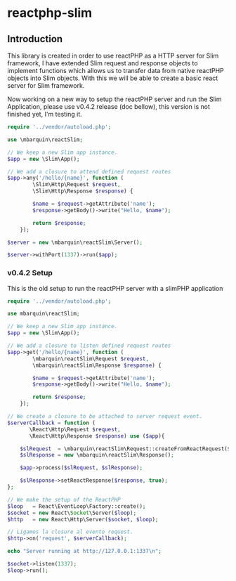 reactphp-slim
========

Introduction
------------

This library is created in order to use reactPHP as a HTTP server for Slim framework, I have extended Slim request and response objects to implement functions which allows us to transfer data from native reactPHP objects into Slim objects. With this we will be able to create a basic react server for Slim framework.

Now working on a new way to setup the reactPHP server and run the Slim Application, please use v0.4.2 release (doc bellow), this version is not finished yet, I'm testing it.


```php
require '../vendor/autoload.php';

use \mbarquin\reactSlim;

// We keep a new Slim app instance.
$app = new \Slim\App();

// We add a closure to attend defined request routes
$app->any('/hello/{name}', function (
        \Slim\Http\Request $request,
        \Slim\Http\Response $response) {

        $name = $request->getAttribute('name');
        $response->getBody()->write("Hello, $name");

        return $response;
    });

$server = new \mbarquin\reactSlim\Server();

$server->withPort(1337)->run($app);
```


### v0.4.2 Setup
This is the old setup to run the reactPHP server with a slimPHP application

```php
require '../vendor/autoload.php';

use mbarquin\reactSlim;

// We keep a new Slim app instance.
$app = new \Slim\App();

// We add a closure to listen defined request routes
$app->get('/hello/{name}', function (
        \mbarquin\reactSlim\Request $request,
        \mbarquin\reactSlim\Response $response) {

        $name = $request->getAttribute('name');
        $response->getBody()->write("Hello, $name");

        return $response;
    });

// We create a closure to be attached to server request event.
$serverCallback = function (
       \React\Http\Request $request,
       \React\Http\Response $response) use ($app){

    $slRequest  = \mbarquin\reactSlim\Request::createFromReactRequest($request);
    $slResponse = new \mbarquin\reactSlim\Response();

    $app->process($slRequest, $slResponse);

    $slResponse->setReactResponse($response, true);
};

// We make the setup of the ReactPHP
$loop   = React\EventLoop\Factory::create();
$socket = new React\Socket\Server($loop);
$http   = new React\Http\Server($socket, $loop);

// Ligamos la closure al evento request.
$http->on('request', $serverCallback);

echo "Server running at http://127.0.0.1:1337\n";

$socket->listen(1337);
$loop->run();
```